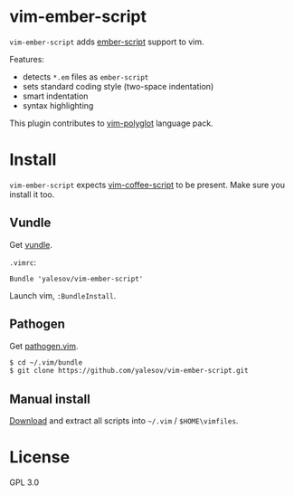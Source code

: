 # vim-ember-script

`vim-ember-script` adds [ember-script](http://emberscript.com/) support to vim.

Features:

* detects `*.em` files as `ember-script`
* sets standard coding style (two-space indentation)
* smart indentation
* syntax highlighting

This plugin contributes to [vim-polyglot](https://github.com/sheerun/vim-polyglot) language pack.

# Install

`vim-ember-script` expects [vim-coffee-script](https://github.com/kchmck/vim-coffee-script)
to be present. Make sure you install it too.

## Vundle

Get [vundle](https://github.com/gmarik/vundle).

`.vimrc`:

```vim
Bundle 'yalesov/vim-ember-script'
```

Launch vim, `:BundleInstall`.

## Pathogen

Get [pathogen.vim](https://github.com/tpope/vim-pathogen).

```sh
$ cd ~/.vim/bundle
$ git clone https://github.com/yalesov/vim-ember-script.git
```

## Manual install

[Download](https://github.com/yalesov/vim-ember-script/tags) and
extract all scripts into `~/.vim` / `$HOME\vimfiles`.

# License

GPL 3.0
